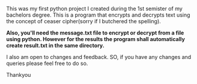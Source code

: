 This was my first python project I created during the 1st semister of my bachelors degree.
This is a program that encrypts and decrypts text using the concept of ceaser cipher(sorry if I butchered the spelling).


<strong>Also, you'll need the message.txt file to encrypt or decrypt from a file using python. However for the 
results the program shall automatically create result.txt in the same directory.
</strong>

I also am open to changes and feedback. SO, if you have any changes and queries please feel free to do so.

Thankyou
